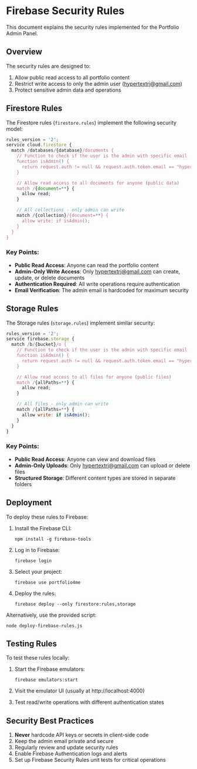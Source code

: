 # Firebase Security Rules

This document explains the security rules implemented for the Portfolio Admin Panel.

## Overview

The security rules are designed to:
1. Allow public read access to all portfolio content
2. Restrict write access to only the admin user (hypertextrj@gmail.com)
3. Protect sensitive admin data and operations

## Firestore Rules

The Firestore rules (`firestore.rules`) implement the following security model:

```javascript
rules_version = '2';
service cloud.firestore {
  match /databases/{database}/documents {
    // Function to check if the user is the admin with specific email
    function isAdmin() {
      return request.auth != null && request.auth.token.email == "hypertextrj@gmail.com";
    }

    // Allow read access to all documents for anyone (public data)
    match /{document=**} {
      allow read;
    }

    // All collections - only admin can write
    match /{collection}/{document=**} {
      allow write: if isAdmin();
    }
  }
}
```

### Key Points:

- **Public Read Access**: Anyone can read the portfolio content
- **Admin-Only Write Access**: Only hypertextrj@gmail.com can create, update, or delete documents
- **Authentication Required**: All write operations require authentication
- **Email Verification**: The admin email is hardcoded for maximum security

## Storage Rules

The Storage rules (`storage.rules`) implement similar security:

```javascript
rules_version = '2';
service firebase.storage {
  match /b/{bucket}/o {
    // Function to check if the user is the admin with specific email
    function isAdmin() {
      return request.auth != null && request.auth.token.email == "hypertextrj@gmail.com";
    }

    // Allow read access to all files for anyone (public files)
    match /{allPaths=**} {
      allow read;
    }

    // All files - only admin can write
    match /{allPaths=**} {
      allow write: if isAdmin();
    }
  }
}
```

### Key Points:

- **Public Read Access**: Anyone can view and download files
- **Admin-Only Uploads**: Only hypertextrj@gmail.com can upload or delete files
- **Structured Storage**: Different content types are stored in separate folders

## Deployment

To deploy these rules to Firebase:

1. Install the Firebase CLI:
   ```
   npm install -g firebase-tools
   ```

2. Log in to Firebase:
   ```
   firebase login
   ```

3. Select your project:
   ```
   firebase use portfolio4me
   ```

4. Deploy the rules:
   ```
   firebase deploy --only firestore:rules,storage
   ```

Alternatively, use the provided script:
```
node deploy-firebase-rules.js
```

## Testing Rules

To test these rules locally:

1. Start the Firebase emulators:
   ```
   firebase emulators:start
   ```

2. Visit the emulator UI (usually at http://localhost:4000)

3. Test read/write operations with different authentication states

## Security Best Practices

1. **Never** hardcode API keys or secrets in client-side code
2. Keep the admin email private and secure
3. Regularly review and update security rules
4. Enable Firebase Authentication logs and alerts
5. Set up Firebase Security Rules unit tests for critical operations 